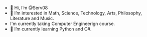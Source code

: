 - 👋 Hi, I’m @Serv08
- 👀 I’m interested in Math, Science, Technology, Arts, Philosophy, Literature and Music.
- I'm currently taking Computer Engineerign course.
- 🌱 I’m currently learning Python and C#.

<!---
Serv08/Serv08 is a ✨ special ✨ repository because its `README.md` (this file) appears on your GitHub profile.
You can click the Preview link to take a look at your changes.
--->
